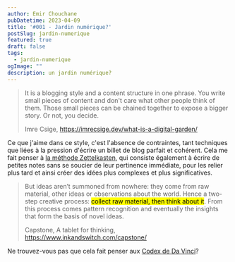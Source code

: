 ```yaml
---
author: Emir Chouchane
pubDatetime: 2023-04-09
title: '#001 - Jardin numérique?'
postSlug: jardin-numerique
featured: true
draft: false
tags:
  - jardin-numerique
ogImage: ""
description: un jardin numérique?
---
```


> It is a blogging style and a content structure in one phrase. You write small pieces of content and don't care what other people think of them. Those small pieces can be chained together to expose a bigger story. Or not, you decide.
>
>Imre Csige, https://imrecsige.dev/what-is-a-digital-garden/ 

Ce que j'aime dans ce style, c'est l'absence de contraintes, tant techniques que liées à la pression d'écrire un billet de blog parfait et cohérent. Cela me fait penser à [la méthode Zettelkasten](https://www.zettlr.com/post/what-is-a-zettelkasten), qui consiste également à écrire de petites notes sans se soucier de leur pertinence immédiate, pour les relier plus tard et ainsi créer des idées plus complexes et plus significatives.

> But ideas aren’t summoned from nowhere: they come from raw material, other ideas or observations about the world. Hence a two-step creative process: <mark>collect raw material, then think about it</mark>. From this process comes pattern recognition and eventually the insights that form the basis of novel ideas.
>
>Capstone, A tablet for thinking, https://www.inkandswitch.com/capstone/

Ne trouvez-vous pas que cela fait penser aux [Codex de Da Vinci](codex-atlanticus.it)?
